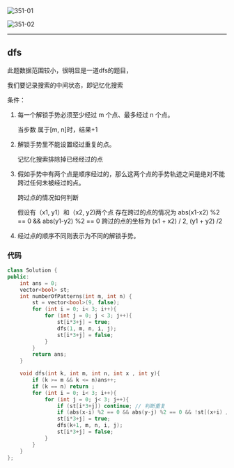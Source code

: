 ![351-01](https://muyids.oss-cn-beijing.aliyuncs.com/351-01.png)

![351-02](https://muyids.oss-cn-beijing.aliyuncs.com/351-02.png)

---

## dfs

此题数据范围较小，很明显是一道dfs的题目，

我们要记录搜索的中间状态，即记忆化搜索

条件：

1. 每一个解锁手势必须至少经过 m 个点、最多经过 n 个点。

    当步数 属于[m, n]时，结果+1

2. 解锁手势里不能设置经过重复的点。
    
    记忆化搜索排除掉已经经过的点
3. 假如手势中有两个点是顺序经过的，那么这两个点的手势轨迹之间是绝对不能跨过任何未被经过的点。

    跨过点的情况如何判断

    假设有（x1, y1）和（x2, y2)两个点
    存在跨过的点的情况为 abs(x1-x2) %2 == 0 && abs(y1-y2) %2 == 0
    跨过的点的坐标为 (x1 + x2) / 2, (y1 + y2) /2

4. 经过点的顺序不同则表示为不同的解锁手势。


### 代码

```cpp
class Solution {
public:
    int ans = 0;
    vector<bool> st;
    int numberOfPatterns(int m, int n) {
        st = vector<bool>(9, false);
        for (int i = 0; i< 3; i++){
            for (int j = 0; j < 3; j++){
                st[i*3+j] = true;
                dfs(1, m, n, i, j);
                st[i*3+j] = false;
            }
        }
        return ans;
    }

    void dfs(int k, int m, int n, int x , int y){
        if (k >= m && k <= n)ans++;
        if (k == n) return ;
        for (int i = 0; i< 3; i++){
            for (int j = 0; j< 3; j++){
                if (st[i*3+j]) continue; // 判断重复
                if (abs(x-i) %2 == 0 && abs(y-j) %2 == 0 && !st[(x+i) /2*3 + (y+j) /2]) continue; // 经过的点，还没有被选择
                st[i*3+j] = true;
                dfs(k+1, m, n, i, j);
                st[i*3+j] = false;
            }
        }
    }
};
```
